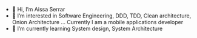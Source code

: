 - 👋 Hi, I’m Aissa Serrar
- 👀 I’m interested in Software Engineering, DDD, TDD, Clean architecture, Onion Architecture ... Currently I am a mobile applications developer
- 🌱 I’m currently learning System design, System Architecture
